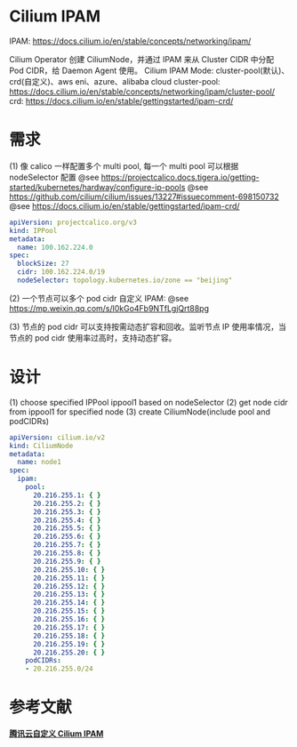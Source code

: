 
# Cilium IPAM
IPAM: https://docs.cilium.io/en/stable/concepts/networking/ipam/

Cilium Operator 创建 CiliumNode，并通过 IPAM 来从 Cluster CIDR 中分配 Pod CIDR，给 Daemon Agent 使用。
Cilium IPAM Mode: cluster-pool(默认)、crd(自定义)、aws eni、azure、alibaba cloud
cluster-pool: https://docs.cilium.io/en/stable/concepts/networking/ipam/cluster-pool/
crd: https://docs.cilium.io/en/stable/gettingstarted/ipam-crd/


# 需求
(1) 像 calico 一样配置多个 multi pool, 每一个 multi pool 可以根据 nodeSelector 配置
@see https://projectcalico.docs.tigera.io/getting-started/kubernetes/hardway/configure-ip-pools
@see https://github.com/cilium/cilium/issues/13227#issuecomment-698150732
@see https://docs.cilium.io/en/stable/gettingstarted/ipam-crd/

```yaml
apiVersion: projectcalico.org/v3
kind: IPPool
metadata:
  name: 100.162.224.0
spec:
  blockSize: 27
  cidr: 100.162.224.0/19
  nodeSelector: topology.kubernetes.io/zone == "beijing"
```


(2) 一个节点可以多个 pod cidr
自定义 IPAM: @see https://mp.weixin.qq.com/s/l0kGo4Fb9NTfLgjQrt88pg


(3) 节点的 pod cidr 可以支持按需动态扩容和回收。监听节点 IP 使用率情况，当节点的 pod cidr 使用率过高时，支持动态扩容。


# 设计
(1) choose specified IPPool ippool1 based on nodeSelector
(2) get node cidr from ippool1 for specified node
(3) create CiliumNode(include pool and podCIDRs)
```yaml
apiVersion: cilium.io/v2
kind: CiliumNode
metadata:
  name: node1
spec:
  ipam:
    pool:
      20.216.255.1: { }
      20.216.255.2: { }
      20.216.255.3: { }
      20.216.255.4: { }
      20.216.255.5: { }
      20.216.255.6: { }
      20.216.255.7: { }
      20.216.255.8: { }
      20.216.255.9: { }
      20.216.255.10: { }
      20.216.255.11: { }
      20.216.255.12: { }
      20.216.255.13: { }
      20.216.255.14: { }
      20.216.255.15: { }
      20.216.255.16: { }
      20.216.255.17: { }
      20.216.255.18: { }
      20.216.255.19: { }
      20.216.255.20: { }
    podCIDRs:
    - 20.216.255.0/24

```


# 参考文献
**[腾讯云自定义 Cilium IPAM](https://mp.weixin.qq.com/s/l0kGo4Fb9NTfLgjQrt88pg)**

